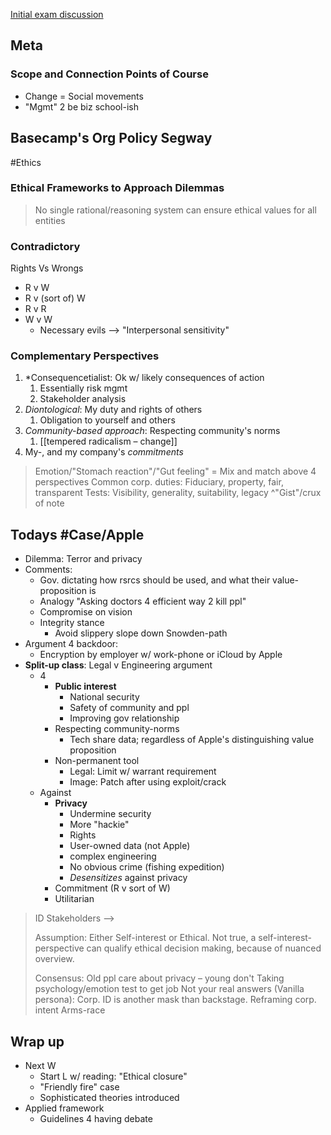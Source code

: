 [Initial exam discussion](obsidian://open?vault=SYNC&file=1_PROJECTS%2FKLC-Exam)

## Meta
### Scope and Connection Points of Course
- Change = Social movements
- "Mgmt" 2 be biz school-ish
## Basecamp's Org Policy Segway
#Ethics
### Ethical Frameworks to Approach Dilemmas
>No single rational/reasoning system can ensure ethical values for all entities
### Contradictory
Rights Vs Wrongs
- R v W
- R v (sort of) W
- R v R
- W v W
	- Necessary evils --> "Interpersonal sensitivity"
### Complementary Perspectives
1. *Consequencetialist: Ok w/ likely consequences of action
	1. Essentially risk mgmt
	2. Stakeholder analysis
2. *Diontological*: My duty and rights of others
	1. Obligation to yourself and others
3. *Community-based approach*: Respecting community's norms
	1. [[tempered radicalism – change]]
4. My-, and my company's *commitments*

>Emotion/"Stomach reaction"/"Gut feeling" = Mix and match above 4 perspectives
>Common corp. duties: Fiduciary, property, fair, transparent
>Tests: Visibility, generality, suitability, legacy
>^"Gist"/crux of note

## Todays #Case/Apple
- Dilemma: Terror and privacy
- Comments:
	- Gov. dictating how rsrcs should be used, and what their value-proposition is
	- Analogy "Asking doctors 4 efficient way 2 kill ppl"
	- Compromise on vision
	- Integrity stance
		- Avoid slippery slope down Snowden-path
- Argument 4 backdoor:
	- Encryption by employer w/ work-phone or iCloud by Apple
- **Split-up class**: Legal v Engineering argument
	- 4
		- **Public interest**
			- National security
			- Safety of community and ppl
			- Improving gov relationship
		- Respecting community-norms
			- Tech share data; regardless of Apple's distinguishing value proposition
		- Non-permanent tool
			- Legal: Limit w/ warrant requirement
			- Image: Patch after using exploit/crack
	- Against
		- **Privacy**
			- Undermine security
			- More "hackie"
			- Rights
			- User-owned data (not Apple)
			- complex engineering
			- No obvious crime (fishing expedition)
			- *Desensitizes* against privacy
		- Commitment (R v sort of W)
		- Utilitarian

>ID Stakeholders -->
>
>Assumption: Either Self-interest or Ethical. Not true, a self-interest-perspective can qualify ethical decision making, because of nuanced overview.
>
>Consensus: Old ppl care about privacy – young don't
>	Taking psychology/emotion test to get job
>		Not your real answers (Vanilla persona): Corp. ID is another mask than backstage.
>		Reframing corp. intent
>		Arms-race

## Wrap up
- Next W
	- Start L w/ reading: "Ethical closure"
	- "Friendly fire" case
	- Sophisticated theories introduced
- Applied framework
	- Guidelines 4 having debate
